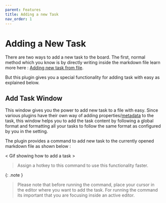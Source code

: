 ```yaml
---
parent: Features
title: Adding a new Task
nav_order: 1
---
```


# Adding a New Task

There are two ways to add a new task to the board. The first, normal method which you know is by directly writing inside the markdown file learn more here : [Adding new task from file](../How_To/HowToAddNewTask.md#from-file).

But this plugin gives you a special functionality for adding task with easy as explained below.

## Add Task Window

This window gives you the power to add new task to a file with easy. Since various plugins have their own way of adding properties/[metadata](../Components/MetadataFormats.md) to the task, this window helps you to add the task content by following a global format and formatting all your tasks to follow the same format as configured by you in the setting.

The plugin provides a command to add new task to the currently opened markdown file as shown below :

< Gif showing how to add a task >

> Assign a hotkey to this command to use this functionality faster.

{: .note }
> Please note that before running the command, place your cursor in the editor where you want to add the task. For running the command its important that you are focusing inside an active editor.
